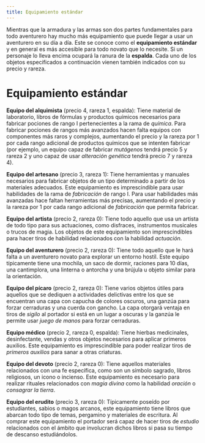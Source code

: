 ```yaml
---
title: Equipamiento estándar
---
```


Mientras que la armadura y las armas son dos partes fundamentales para todo aventurero hay mucho más equipamiento que puede llegar a usar un aventurero en su día a día. Este se conoce como el **equipamiento estándar** y en general es más accesible para todo novato que lo necesite. Si un personaje lo lleva encima ocupará la ranura de la **espalda**. Cada uno de los objetos especificados a continuación vienen también indicados con su precio y rareza.

# Equipamiento estándar

**Equipo del alquimista** (precio 4, rareza 1, espalda): Tiene material de laboratorio, libros de fórmulas y productos químicos necesarios para fabricar pociones de rango I pertenecientes a la rama de *química*. Para fabricar pociones de rangos más avanzados hacen falta equipos con componentes más raros y complejos, aumentando el precio y la rareza por 1 por cada rango adicional de productos químicos que se intenten fabricar (por ejemplo, un equipo capaz de fabricar *mutágenos* tendrá precio 5 y rareza 2 y uno capaz de usar *alteración genética* tendrá precio 7 y rareza 4).

**Equipo del artesano** (precio 3, rareza 1): Tiene herramientas y manuales necesarios para fabricar objetos de un tipo determinado a partir de los materiales adecuados. Este equipamiento es imprescindible para usar habilidades de la rama de *fabricación* de rango I. Para usar habilidades más avanzadas hace faltan herramientas más precisas, aumentando el precio y la rareza por 1 por cada rango adicional de *fabricación* que permita fabricar.

**Equipo del artista** (precio 2, rareza 0): Tiene todo aquello que usa un artista de todo tipo para sus actuaciones, como disfraces, instrumentos musicales o trucos de magia. Los objetos de este equipamiento son imprescindibles para hacer tiros de habilidad relacionados con la habilidad *actuación*.

**Equipo del aventurero** (precio 2, rareza 0): Tiene todo aquello que le hará falta a un aventurero novato para explorar un entorno hostil. Este equipo típicamente tiene una mochila, un saco de dormir, raciones para 10 días, una cantimplora, una linterna o antorcha y una brújula u objeto similar para la orientación.

**Equipo del pícaro** (precio 2, rareza 0): Tiene varios objetos útiles para aquellos que se dediquen a actividades delictivas entre los que se encuentran una capa con capucha de colores oscuros, una ganzúa para forzar cerraduras y una cuerda con gancho. La capa otorgará ventaja en tiros de *sigilo* al portador si está en un lugar a oscuras y la ganzúa le permite usar *juego de manos* para forzar cerraduras.

**Equipo médico** (precio 2, rareza 0, espalda): Tiene hierbas medicinales, desinfectante, vendas y otros objetos necesarios para aplicar primeros auxilios. Este equipamiento es imprescindible para poder realizar tiros de *primeros auxilios* para sanar a otras criaturas. 

**Equipo del devoto** (precio 2, rareza 0): Tiene aquellos materiales relacionados con una fe específica, como son un símbolo sagrado, libros religiosos, un icono o incienso. Este equipamiento es necesario para realizar rituales relacionados con *magia divina* como la habilidad *oración* o *consagrar la tierra*.

**Equipo del erudito** (precio 3, rareza 0): Típicamente poseído por estudiantes, sabios o magos arcanos, este equipamiento tiene libros que abarcan todo tipo de temas, pergamino y materiales de escritura. Al comprar este equipamiento el portador será capaz de hacer tiros de *estudio* relacionados con el ámbito que involucran dichos libros si pasa su tiempo de descanso estudiándolos. 